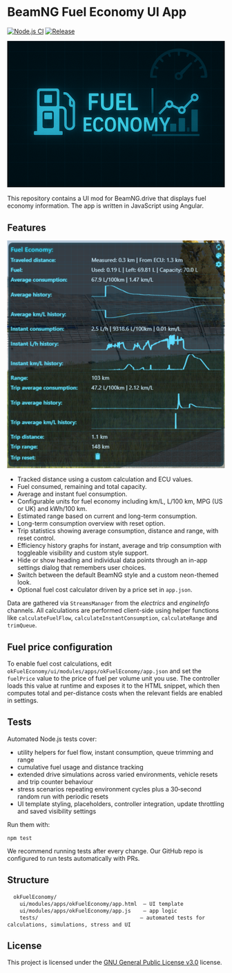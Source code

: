 # BeamNG Fuel Economy UI App

[![Node.js CI](https://github.com/KRtkovo-eu-AI/BeamNG_Fuel_Economy_mod/actions/workflows/node.js.yml/badge.svg)](https://github.com/KRtkovo-eu-AI/BeamNG_Fuel_Economy_mod/actions/workflows/node.js.yml) [![Release](https://img.shields.io/github/v/tag/KRtkovo-eu-AI/BeamNG_Fuel_Economy_mod?sort=semver&label=version)](https://github.com/KRtkovo-eu-AI/BeamNG_Fuel_Economy_mod/tags)

![Fuel Economy](https://raw.githubusercontent.com/KRtkovo-eu-AI/BeamNG_Fuel_Economy_mod/refs/heads/main/okFuelEconomy/ui/modules/apps/okFuelEconomy/app.png "Fuel Economy")

This repository contains a UI mod for BeamNG.drive that displays fuel economy information. The app is written in JavaScript using Angular.

## Features

![Fuel Economy screenshot](https://raw.githubusercontent.com/KRtkovo-eu-AI/BeamNG_Fuel_Economy_mod/refs/heads/main/img/preview.png "Fuel Economy screenshot")

- Tracked distance using a custom calculation and ECU values.
- Fuel consumed, remaining and total capacity.
- Average and instant fuel consumption.
- Configurable units for fuel economy including km/L, L/100 km, MPG (US or UK) and kWh/100 km.
- Estimated range based on current and long-term consumption.
- Long-term consumption overview with reset option.
- Trip statistics showing average consumption, distance and range, with reset control.
- Efficiency history graphs for instant, average and trip consumption with toggleable visibility and custom style support.
- Hide or show heading and individual data points through an in-app settings dialog that remembers user choices.
- Switch between the default BeamNG style and a custom neon-themed look.
- Optional fuel cost calculator driven by a price set in `app.json`.

Data are gathered via `StreamsManager` from the *electrics* and *engineInfo* channels. All calculations are performed client-side using helper functions like `calculateFuelFlow`, `calculateInstantConsumption`, `calculateRange` and `trimQueue`.

## Fuel price configuration

To enable fuel cost calculations, edit `okFuelEconomy/ui/modules/apps/okFuelEconomy/app.json` and set the `fuelPrice` value to the price of fuel per volume unit you use. The controller loads this value at runtime and exposes it to the HTML snippet, which then computes total and per-distance costs when the relevant fields are enabled in settings.

## Tests

Automated Node.js tests cover:

- utility helpers for fuel flow, instant consumption, queue trimming and range
- cumulative fuel usage and distance tracking
- extended drive simulations across varied environments, vehicle resets and trip counter behaviour
- stress scenarios repeating environment cycles plus a 30‑second random run with periodic resets
- UI template styling, placeholders, controller integration, update throttling and saved visibility settings

Run them with:

```
npm test
```

We recommend running tests after every change. Our GitHub repo is configured to run tests automatically with PRs.

## Structure

```
  okFuelEconomy/
    ui/modules/apps/okFuelEconomy/app.html  – UI template
    ui/modules/apps/okFuelEconomy/app.js    – app logic
    tests/                                 – automated tests for calculations, simulations, stress and UI
```

## License

This project is licensed under the [GNU General Public License v3.0](LICENSE) license.

